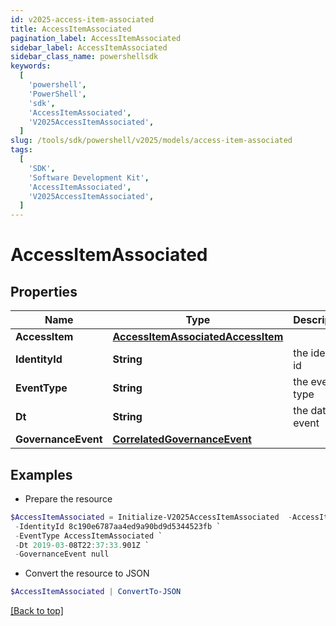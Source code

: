 ```yaml
---
id: v2025-access-item-associated
title: AccessItemAssociated
pagination_label: AccessItemAssociated
sidebar_label: AccessItemAssociated
sidebar_class_name: powershellsdk
keywords:
  [
    'powershell',
    'PowerShell',
    'sdk',
    'AccessItemAssociated',
    'V2025AccessItemAssociated',
  ]
slug: /tools/sdk/powershell/v2025/models/access-item-associated
tags:
  [
    'SDK',
    'Software Development Kit',
    'AccessItemAssociated',
    'V2025AccessItemAssociated',
  ]
---
```


# AccessItemAssociated

## Properties

| Name | Type | Description | Notes |
| --- | --- | --- | --- |
| **AccessItem** | [**AccessItemAssociatedAccessItem**](access-item-associated-access-item) |  | [optional] |
| **IdentityId** | **String** | the identity id | [optional] |
| **EventType** | **String** | the event type | [optional] |
| **Dt** | **String** | the date of event | [optional] |
| **GovernanceEvent** | [**CorrelatedGovernanceEvent**](correlated-governance-event) |  | [optional] |

## Examples

- Prepare the resource

```powershell
$AccessItemAssociated = Initialize-V2025AccessItemAssociated  -AccessItem null `
 -IdentityId 8c190e6787aa4ed9a90bd9d5344523fb `
 -EventType AccessItemAssociated `
 -Dt 2019-03-08T22:37:33.901Z `
 -GovernanceEvent null
```

- Convert the resource to JSON

```powershell
$AccessItemAssociated | ConvertTo-JSON
```

[[Back to top]](#)
